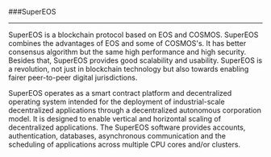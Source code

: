 ###SuperEOS

***

SuperEOS is a blockchain protocol based on EOS and COSMOS. SuperEOS combines the advantages of EOS and some of COSMOS's. It has better consensus algorithm but the same high performance and high security. Besides that, SuperEOS provides good scalability and usability. SuperEOS is a revolution, not just in blockchain technology but also towards enabling fairer peer-to-peer digital jurisdictions.

SuperEOS operates as a smart contract platform and decentralized operating system intended for the deployment of industrial-scale decentralized applications through a decentralized autonomous corporation model. It is designed to enable vertical and horizontal scaling of decentralized applications. The SuperEOS software provides accounts, authentication, databases, asynchronous communication and the scheduling of applications across multiple CPU cores and/or clusters. 

